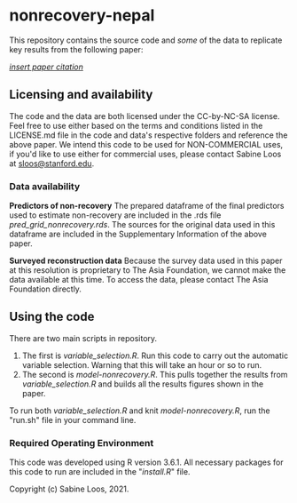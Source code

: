 # nonrecovery-nepal

This repository contains the source code and *some* of the data to replicate key results from the following paper:

*<u>insert paper citation*</u>

## Licensing and availability

The code and the data are both licensed under the CC-by-NC-SA license. Feel free to use either based on the terms and conditions listed in the LICENSE.md file in the code and data's respective folders and reference the above paper. We intend this code to be used for NON-COMMERCIAL uses, if you'd like to use either for commercial uses, please contact Sabine Loos at  [sloos@stanford.edu](mailto::sloos@stanford.edu).

### Data availability

**Predictors of non-recovery** The prepared dataframe of the final predictors used to estimate non-recovery are included in the .rds file *pred_grid_nonrecovery.rds*. The sources for the original data used in this dataframe are included in the Supplementary Information of the above paper.

**Surveyed reconstruction data** Because the survey data used in this paper at this resolution is proprietary to The Asia Foundation, we cannot make the data available at this time. To access the data, please contact The Asia Foundation directly. 

## Using the code

There are two main scripts in repository. 

1. The first is *variable_selection.R*. Run this code to carry out the automatic variable selection. Warning that this will take an hour or so to run.
2. The second is *model-nonrecovery.R*. This pulls together the results from *variable_selection.R* and builds all the results figures shown in the paper.

To run both *variable_selection.R* and knit *model-nonrecovery.R*, run the "run.sh" file in your command line.

### Required Operating Environment

This code was developed using R version 3.6.1. All necessary packages for this code to run are included in the "*install.R*" file. 

Copyright (c) Sabine Loos, 2021.
